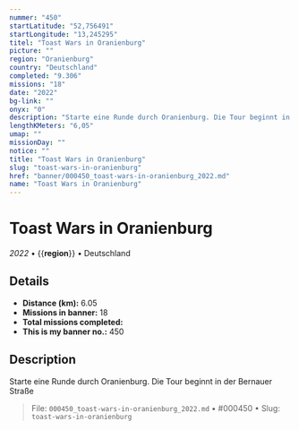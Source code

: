 ```yaml
---
nummer: "450"
startLatitude: "52,756491"
startLongitude: "13,245295"
titel: "Toast Wars in Oranienburg"
picture: ""
region: "Oranienburg"
country: "Deutschland"
completed: "9.306"
missions: "18"
date: "2022"
bg-link: ""
onyx: "0"
description: "Starte eine Runde durch Oranienburg. Die Tour beginnt in der Bernauer Straße"
lengthKMeters: "6,05"
umap: ""
missionDay: ""
notice: ""
title: "Toast Wars in Oranienburg"
slug: "toast-wars-in-oranienburg"
href: "banner/000450_toast-wars-in-oranienburg_2022.md"
name: "Toast Wars in Oranienburg"
---
```

# Toast Wars in Oranienburg

*2022* • {{__region__}} • Deutschland





## Details
- **Distance (km):** 6.05
- **Missions in banner:** 18
- **Total missions completed:** 
- **This is my banner no.:** 450



## Description
Starte eine Runde durch Oranienburg. Die Tour beginnt in der Bernauer Straße




> File: `000450_toast-wars-in-oranienburg_2022.md` • #000450 • Slug: `toast-wars-in-oranienburg`
